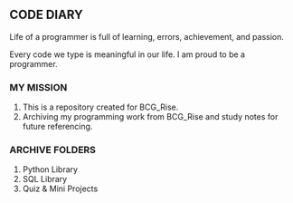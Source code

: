 <!-- DIARY Section Starts -->
## CODE DIARY
Life of a programmer is full of learning, errors, achievement, and passion.

Every code we type is meaningful in our life. I am proud to be a programmer.

<!-- DIARY Section Ends -->


<!-- FAQ Section Starts -->
### MY MISSION
1.  This is a repository created for BCG_Rise.
2.  Archiving my programming work from BCG_Rise and study notes for future referencing.

<!-- FAQ Section Ends -->


<!-- ARCHIVES Section Starts -->
### ARCHIVE FOLDERS
<!-- Add your details -->
1.  Python Library
2.  SQL Library
5.  Quiz & Mini Projects

<!-- ARCHIVES Section Ends -->
